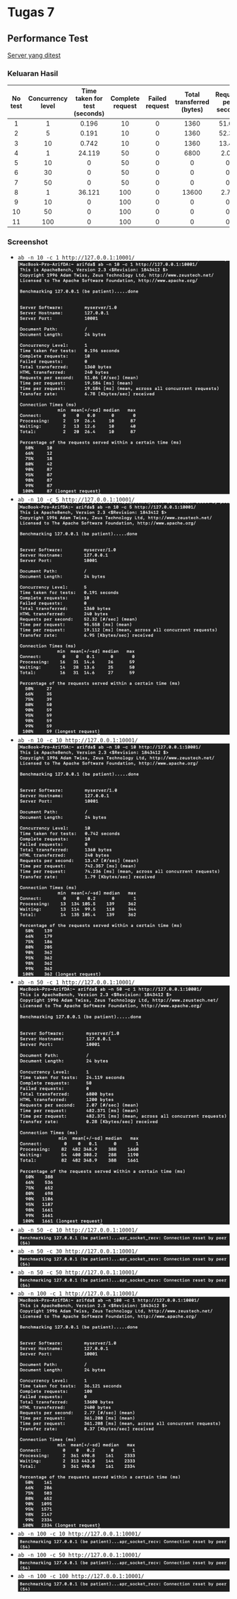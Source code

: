 # Tugas 7

## Performance Test

[Server yang ditest](../tugas6/server_thread_http.py)

### Keluaran Hasil

| No test | Concurrency level | Time taken for test (seconds) | Complete request | Failed request | Total transferred (bytes) | Request per second | Time per request (ms) | Transfer rate (Kbytes/sec) |
|:-------:|:-----------------:|:-----------------------------:|:----------------:|:--------------:|:-------------------------:|:------------------:|:---------------------:|:--------------------------:|
|    1    |         1         |             0.196             |        10        |        0       |            1360           |       51.06       |         19.584         |            6.78           |
|    2    |         5         |             0.191             |        10        |        0       |            1360           |        52.32       |         95.558        |            6.95            |
|    3    |         10         |             0.742             |        10       |        0       |           1360           |        13.47       |         742.357        |            1.79            |
|    4    |         1         |             24.119             |        50       |        0       |           6800           |        2.07       |         482.371        |            0.28            |
|    5    |         10         |             0             |        50       |        0       |           0           |        0       |         0        |            0            |
|    6    |         30         |             0             |        50       |        0       |           0           |        0       |         0        |            0            |
|    7    |         50         |             0             |        50       |        0       |           0           |        0       |         0        |            0            |
|    8    |         1         |             36.121             |        100       |        0       |           13600           |        2.77       |         361.208        |            0.37            |
|    9    |         10         |             0             |        100       |        0       |           0           |        0       |         0        |            0            |
|    10    |         50         |             0             |        100       |        0       |           0           |        0       |         0        |            0            |
|    11    |         100         |             0             |        100       |        0       |           0           |        0       |         0        |            0            |

### Screenshot

- `ab -n 10 -c 1 http://127.0.0.1:10001/`  
![1](foto/1.png)
- `ab -n 10 -c 5 http://127.0.0.1:10001/`  
![2](foto/2.png)
- `ab -n 10 -c 10 http://127.0.0.1:10001/`  
![3](foto/3.png)
- `ab -n 50 -c 1 http://127.0.0.1:10001/`  
![4](foto/4.png)
- `ab -n 50 -c 10 http://127.0.0.1:10001/`
![5](foto/error.png)
- `ab -n 50 -c 30 http://127.0.0.1:10001/`
![6](foto/error.png)
- `ab -n 50 -c 50 http://127.0.0.1:10001/`
![7](foto/error.png)
- `ab -n 100 -c 1 http://127.0.0.1:10001/`
![8](foto/8.png)
- `ab -n 100 -c 10 http://127.0.0.1:10001/`
![9](foto/error.png)
- `ab -n 100 -c 50 http://127.0.0.1:10001/`
![10](foto/error.png)
- `ab -n 100 -c 100 http://127.0.0.1:10001/`
![11](foto/error.png)
